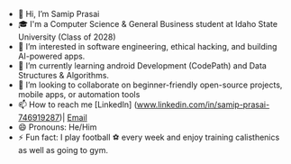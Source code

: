 - 👋 Hi, I’m Samip Prasai
- 🎓 I'm a Computer Science & General Business student at Idaho State University (Class of 2028)
- 👀 I’m interested in software engineering, ethical hacking, and building AI-powered apps.
- 🌱 I’m currently learning android Development (CodePath) and Data Structures & Algorithms.
- 💞️ I’m looking to collaborate on beginner-friendly open-source projects, mobile apps, or automation tools
- 📫 How to reach me [LinkedIn] (www.linkedin.com/in/samip-prasai-746919287)| [Email](samipprasai@isu.edu)
- 😄 Pronouns: He/Him  
- ⚡ Fun fact:  I play football ⚽ every week and enjoy training calisthenics as well as going to gym.

<!---
samipPrasai200/samipPrasai200 is a ✨ special ✨ repository because its `README.md` (this file) appears on your GitHub profile.
You can click the Preview link to take a look at your changes.
--->
